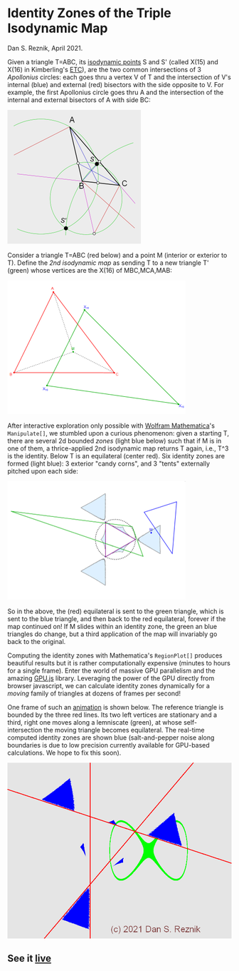 # Identity Zones of the Triple Isodynamic Map
Dan S. Reznik, April 2021.

Given a triangle T=ABC, its [isodynamic points](https://mathworld.wolfram.com/IsodynamicPoints.html) S and S' (called X(15) and X(16) in Kimberling's [ETC](https://faculty.evansville.edu/ck6/encyclopedia/ETC.html)), are the two common intersections of 3 *Apollonius* circles: each goes thru a vertex V of T and the intersection of V's internal (blue) and external (red) bisectors with the side opposite to V. For example, the first Apollonius circle goes thru A and the intersection of the internal and external bisectors of A with side BC:

<img src="construction.png" alt="alt text" width="300">

Consider a triangle T=ABC (red below) and a point M (interior or exterior to T). Define the *2nd isodynamic map* as sending T to a new triangle T' (green) whose vertices are the X(16) of MBC,MCA,MAB:

<img src="plotX16.png" alt="alt text" width="400">

After interactive exploration only possible with [Wolfram Mathematica](https://www.wolfram.com/mathematica/)'s `Manipulate[]`, we stumbled upon a curious phenomenon: given a starting T, there are several 2d bounded *zones* (light blue below) such that if M is in one of them, a thrice-applied 2nd isodynamic map returns T again, i.e., T^3 is the identity. Below T is an equilateral (center red). Six identity zones are formed (light blue): 3 exterior "candy corns", and 3 "tents" externally pitched upon each side:

<img src="mathematica.png" alt="alt text" width="400">

So in the above, the (red) equilateral is sent to the green triangle, which is sent to the blue triangle, and then back to the red equilateral, forever if the map continued on! If M slides within an identity zone, the green an blue triangles do change, but a third application of the map will invariably go back to the original.

Computing the identity zones with Mathematica's `RegionPlot[]` produces beautiful results but it is rather computationally expensive (minutes to hours for a single frame). Enter the world of massive GPU parallelism and the amazing [GPU.js](gpu.rocks) library. Leveraging the power of the GPU directly from browser javascript, we can calculate identity zones dynamically for a *moving* family of triangles at dozens of frames per second!

One frame of such an [animation](https://dan-reznik.github.io/Isodynamic-Map-GPU/) is shown below. The reference triangle is bounded by the three red lines. Its two left vertices are stationary and a third, right one moves along a lemniscate (green), at whose self-intersection the moving triangle becomes equilateral. The real-time computed identity zones are shown blue (salt-and-pepper noise along boundaries is due to low precision currently available for GPU-based calculations. We hope to fix this soon).

<img src="isodynamic.png" alt="alt text" width="600">

## See it [live](https://dan-reznik.github.io/Isodynamic-Map-GPU/)
